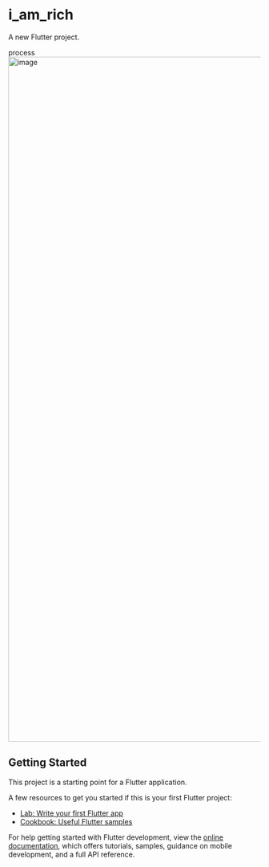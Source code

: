# i_am_rich

A new Flutter project.

process <img width="1365" alt="image" src="https://github.com/user-attachments/assets/b1c30e01-3da3-40b2-a640-698bf9593dba" />


## Getting Started

This project is a starting point for a Flutter application.

A few resources to get you started if this is your first Flutter project:

- [Lab: Write your first Flutter app](https://docs.flutter.dev/get-started/codelab)
- [Cookbook: Useful Flutter samples](https://docs.flutter.dev/cookbook)

For help getting started with Flutter development, view the
[online documentation](https://docs.flutter.dev/), which offers tutorials,
samples, guidance on mobile development, and a full API reference.
